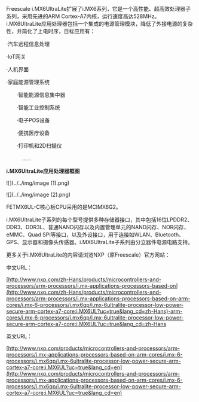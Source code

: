 Freescale i.MX6UltraLite扩展了i.MX6系列，它是一个高性能、超高效处理器子系列，采用先进的ARM Cortex-A7内核，运行速度高达528MHz。i.MX6UltraLite应用处理器包括一个集成的电源管理模块，降低了外接电源的复杂性，并简化了上电时序，目标应用有：

·汽车远程信息处理

·IoT网关

·人机界面

·家庭能源管理系统

　　·智能能源信息集中器

　　·智能工业控制系统

　　·电子POS设备

　　·便携医疗设备

　　·打印机和2D扫描仪

　　　……



**i.MX6UltraLite应用处理器框图**



![](../../img/image (1).png)



![](../../img/image (2).png)

   FETMX6UL-C核心板CPU采用的是MCIMX6G2。

i.MX6UltraLite子系列的每个型号提供多种存储器接口，其中包括16位LPDDR2、DDR3、DDR3L、普通NAND闪存以及内置管理单元的NAND闪存、NOR闪存、eMMC、Quad SPI等接口，以及外设接口，用于连接如WLAN、Bluetooth、GPS、显示器和摄像头传感器。i.MX6UltraLite子系列由分立器件电源电路支持。

更多关于i.MX6UltraLite的内容请浏览NXP（原Freescale）官方网站：

中文URL：

[http://www.nxp.com/zh-Hans/products/microcontrollers-and-processors/arm-processors/i.mx-applications-processors-based-on](http://www.nxp.com/zh-Hans/products/microcontrollers-and-processors/arm-processors/i.mx-applications-processors-based-on-arm-cores/i.mx-6-processors/i.mx6qp/i.mx-6ultralite-processor-low-power-secure-arm-cortex-a7-core:i.MX6UL?uc=true&lang_cd=zh-Hans)-arm-cores/i.mx-6-processors/i.mx6qp/i.mx-6ultralite-processor-low-power-secure-arm-cortex-a7-core:i.MX6UL?uc=true&lang_cd=zh-Hans



英文URL：

[http://www.nxp.com/products/microcontrollers-and-processors/arm-processors/i.mx-applications-processors-based-on-arm-cores/i.mx-6-processors/i.mx6qp/i.mx-6ultralite-processor-low-power-secure-arm-cortex-a7-core:i.MX6UL?uc=true&lang_cd=en](http://www.nxp.com/products/microcontrollers-and-processors/arm-processors/i.mx-applications-processors-based-on-arm-cores/i.mx-6-processors/i.mx6qp/i.mx-6ultralite-processor-low-power-secure-arm-cortex-a7-core:i.MX6UL?uc=true&lang_cd=en)





